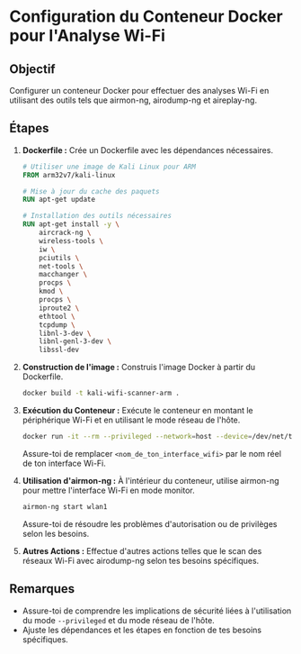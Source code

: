 # Configuration du Conteneur Docker pour l'Analyse Wi-Fi

## Objectif
Configurer un conteneur Docker pour effectuer des analyses Wi-Fi en utilisant des outils tels que airmon-ng, airodump-ng et aireplay-ng.

## Étapes

1. **Dockerfile :** Crée un Dockerfile avec les dépendances nécessaires.

   ```Dockerfile
   # Utiliser une image de Kali Linux pour ARM
   FROM arm32v7/kali-linux

   # Mise à jour du cache des paquets
   RUN apt-get update

   # Installation des outils nécessaires
   RUN apt-get install -y \
       aircrack-ng \
       wireless-tools \
       iw \
       pciutils \
       net-tools \
       macchanger \
       procps \
       kmod \
       procps \
       iproute2 \
       ethtool \
       tcpdump \
       libnl-3-dev \
       libnl-genl-3-dev \
       libssl-dev
   ```

2. **Construction de l'image :** Construis l'image Docker à partir du Dockerfile.

   ```bash
   docker build -t kali-wifi-scanner-arm .
   ```

3. **Exécution du Conteneur :** Exécute le conteneur en montant le périphérique Wi-Fi et en utilisant le mode réseau de l'hôte.

   ```bash
   docker run -it --rm --privileged --network=host --device=/dev/net/tun --device=/dev/<nom_de_ton_interface_wifi> kali-wifi-scanner-arm
   ```

   Assure-toi de remplacer `<nom_de_ton_interface_wifi>` par le nom réel de ton interface Wi-Fi.

4. **Utilisation d'airmon-ng :** À l'intérieur du conteneur, utilise airmon-ng pour mettre l'interface Wi-Fi en mode monitor.

   ```bash
   airmon-ng start wlan1
   ```

   Assure-toi de résoudre les problèmes d'autorisation ou de privilèges selon les besoins.

5. **Autres Actions :** Effectue d'autres actions telles que le scan des réseaux Wi-Fi avec airodump-ng selon tes besoins spécifiques.

## Remarques
- Assure-toi de comprendre les implications de sécurité liées à l'utilisation du mode `--privileged` et du mode réseau de l'hôte.
- Ajuste les dépendances et les étapes en fonction de tes besoins spécifiques.
